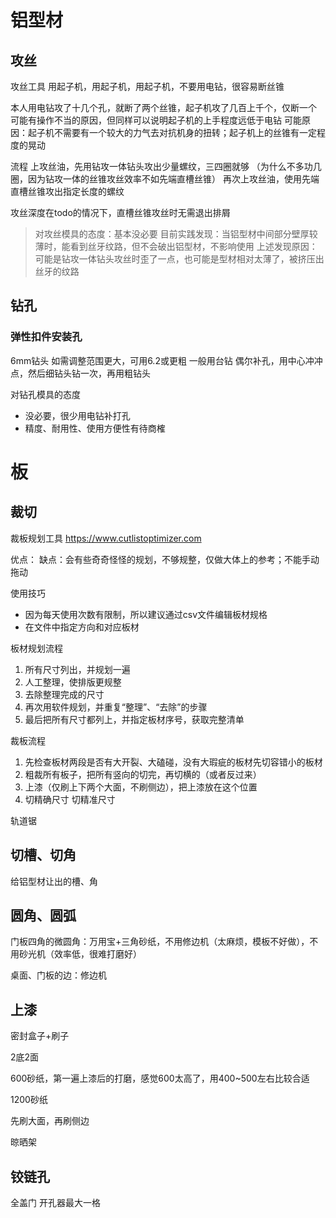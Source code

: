 # 铝型材

## 攻丝
攻丝工具
用起子机，用起子机，用起子机，不要用电钻，很容易断丝锥

本人用电钻攻了十几个孔，就断了两个丝锥，起子机攻了几百上千个，仅断一个
可能有操作不当的原因，但同样可以说明起子机的上手程度远低于电钻
可能原因：起子机不需要有一个较大的力气去对抗机身的扭转；起子机上的丝锥有一定程度的晃动

流程
上攻丝油，先用钻攻一体钻头攻出少量螺纹，三四圈就够
（为什么不多功几圈，因为钻攻一体的丝锥攻丝效率不如先端直槽丝锥）
再次上攻丝油，使用先端直槽丝锥攻出指定长度的螺纹

攻丝深度在todo的情况下，直槽丝锥攻丝时无需退出排屑


> 对攻丝模具的态度：基本没必要
> 目前实践发现：当铝型材中间部分壁厚较薄时，能看到丝牙纹路，但不会破出铝型材，不影响使用
> 上述发现原因：可能是钻攻一体钻头攻丝时歪了一点，也可能是型材相对太薄了，被挤压出丝牙的纹路


## 钻孔
### 弹性扣件安装孔
6mm钻头
如需调整范围更大，可用6.2或更粗
一般用台钻
偶尔补孔，用中心冲冲点，然后细钻头钻一次，再用粗钻头

对钻孔模具的态度
- 没必要，很少用电钻补打孔
- 精度、耐用性、使用方便性有待商榷






# 板

## 裁切

裁板规划工具
https://www.cutlistoptimizer.com

优点：
缺点：会有些奇奇怪怪的规划，不够规整，仅做大体上的参考；不能手动拖动

使用技巧
- 因为每天使用次数有限制，所以建议通过csv文件编辑板材规格
- 在文件中指定方向和对应板材

板材规划流程
1. 所有尺寸列出，并规划一遍
1. 人工整理，使排版更规整
1. 去除整理完成的尺寸
1. 再次用软件规划，并重复“整理”、“去除”的步骤
1. 最后把所有尺寸都列上，并指定板材序号，获取完整清单



裁板流程
1. 先检查板材两段是否有大开裂、大磕碰，没有大瑕疵的板材先切容错小的板材
1. 粗裁所有板子，把所有竖向的切完，再切横的（或者反过来）
1. 上漆（仅刷上下两个大面，不刷侧边），把上漆放在这个位置
1. 切精确尺寸
切精准尺寸



轨道锯



## 切槽、切角

给铝型材让出的槽、角

## 圆角、圆弧

门板四角的微圆角：万用宝+三角砂纸，不用修边机（太麻烦，模板不好做），不用砂光机（效率低，很难打磨好）

桌面、门板的边：修边机

## 上漆


密封盒子+刷子

2底2面

600砂纸，第一遍上漆后的打磨，感觉600太高了，用400~500左右比较合适

1200砂纸



先刷大面，再刷侧边

晾晒架

## 铰链孔


全盖门
开孔器最大一格


